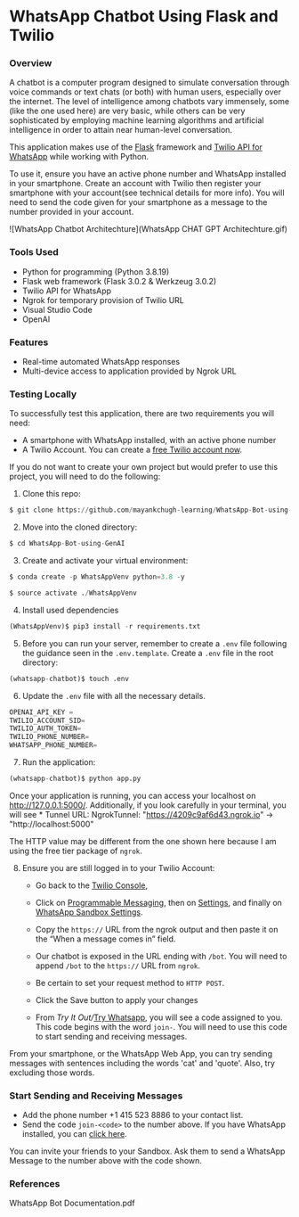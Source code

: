 # WhatsApp Chatbot Using Flask and Twilio

### Overview
A chatbot is a computer program designed to simulate conversation through voice commands or text chats (or both) with human users, especially over the internet. The level of intelligence among chatbots vary immensely, some (like the one used here) are very basic, while others can be very sophisticated by employing machine learning algorithms and artificial intelligence in order to attain near human-level conversation.

This application makes use of the [Flask](https://flask.palletsprojects.com/en/1.1.x/) framework and [Twilio API for WhatsApp](https://www.twilio.com/whatsapp) while working with Python.

To use it, ensure you have an active phone number and WhatsApp installed in your smartphone. Create an account with Twilio then register your smartphone with your account(see technical details for more info). You will need to send the code given for your smartphone as a message to the number provided in your account.

![WhatsApp Chatbot Architechture](WhatsApp CHAT GPT Architechture.gif)

### Tools Used
* Python for programming (Python 3.8.19)
* Flask web framework (Flask 3.0.2 & Werkzeug 3.0.2)
* Twilio API for WhatsApp
* Ngrok for temporary provision of Twilio URL
* Visual Studio Code
* OpenAI

### Features
* Real-time automated WhatsApp responses
* Multi-device access to application provided by Ngrok URL


### Testing Locally

To successfully test this application, there are two requirements you will need:
* A smartphone with WhatsApp installed, with an active phone number
* A Twilio Account. You can create a [free Twilio account now](https://www.twilio.com/try-twilio?promo=WNPWrR).

If you do not want to create your own project but would prefer to use this project, you will need to do the following:

1. Clone this repo:

```python
$ git clone https://github.com/mayankchugh-learning/WhatsApp-Bot-using-GenAI.git
```

2. Move into the cloned directory:

```python
$ cd WhatsApp-Bot-using-GenAI
```

3. Create and activate your virtual environment:

```python
$ conda create -p WhatsAppVenv python=3.8 -y
```

```python
$ source activate ./WhatsAppVenv
```

4. Install used dependencies

```python
(WhatsAppVenv)$ pip3 install -r requirements.txt
```

5. Before you can run your server, remember to create a `.env` file following the guidance seen in the `.env.template`. Create a `.env` file in the root directory:

```python
(whatsapp-chatbot)$ touch .env
```

6. Update the `.env` file with all the necessary details.

```python
OPENAI_API_KEY = 
TWILIO_ACCOUNT_SID=
TWILIO_AUTH_TOKEN=
TWILIO_PHONE_NUMBER=
WHATSAPP_PHONE_NUMBER=
```

7. Run the application:

```python
(whatsapp-chatbot)$ python app.py
```

Once your application is running, you can access your localhost on http://127.0.0.1:5000/. Additionally, if you look carefully in your terminal, you will see * Tunnel URL: NgrokTunnel: "https://4209c9af6d43.ngrok.io" -> "http://localhost:5000"

The HTTP value may be different from the one shown here because I am using the free tier package of `ngrok`.

8. Ensure you are still logged in to your Twilio Account: 

    - Go back to the [Twilio Console](https://www.twilio.com/console), 

    - Click on [Programmable Messaging](https://www.twilio.com/console/sms/dashboard), then on [Settings](https://www.twilio.com/console/sms/settings), and finally on [WhatsApp Sandbox Settings](https://www.twilio.com/console/sms/whatsapp/sandbox). 

    - Copy the `https://` URL from the ngrok output and then paste it on the “When a message comes in” field.

    - Our chatbot is exposed in the URL ending with `/bot`. You will need to append `/bot` to the `https://` URL from `ngrok`. 

    - Be certain to set your request method to `HTTP POST`.

    - Click the Save button to apply your changes
    - From _Try It Out/_[Try Whatsapp](https://www.twilio.com/console/sms/whatsapp/learn), you will see a code assigned to you. This code begins with the word `join-`. You will need to use this code to start sending and receiving messages.

From your smartphone, or the WhatsApp Web App, you can try sending messages with sentences including the words 'cat' and 'quote'. Also, try excluding those words.

### Start Sending and Receiving Messages

* Add the phone number +1 415 523 8886  to your contact list.
* Send the code `join-<code>` to the number above. If you have WhatsApp installed, you can [click here](http://wa.me/+14155238886?text=join%20who-smoke).

You can invite your friends to your Sandbox. Ask them to send a WhatsApp Message to the number above with the code shown.

### References

WhatsApp Bot Documentation.pdf